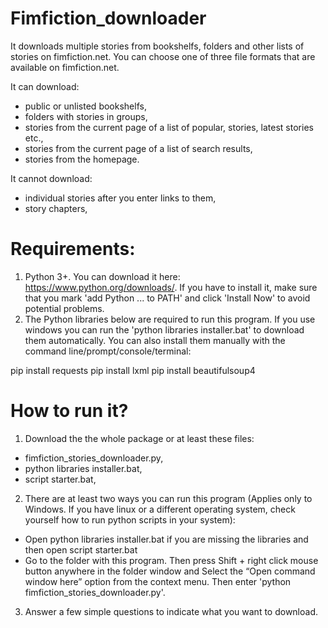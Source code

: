 # Fimfiction_downloader
It downloads multiple stories from bookshelfs, folders and other lists of stories on fimfiction.net. You can choose one of three file formats that are available on fimfiction.net.

It can download:
- public or unlisted bookshelfs,
- folders with stories in groups,
- stories from the current page of a list of popular, stories, latest stories etc.,
- stories from the current page of a list of search results,
- stories from the homepage.

It cannot download:
- individual stories after you enter links to them,
- story chapters,

# Requirements:
1. Python 3+. You can download it here: https://www.python.org/downloads/. If you have to install it, make sure that you mark 'add Python ... to PATH' and click 'Install Now' to avoid potential problems.
2. The Python libraries below are required to run this program. If you use windows you can run the 'python libraries installer.bat' to download them automatically. You can also install them manually with the command line/prompt/console/terminal:

  pip install requests
  pip install lxml
  pip install beautifulsoup4
  
# How to run it?
1. Download the the whole package or at least these files:
- fimfiction_stories_downloader.py,
- python libraries installer.bat,
- script starter.bat,
2. There are at least two ways you can run this program (Applies only to Windows. If you have linux or a different operating system, check yourself how to run python scripts in your system):
- Open python libraries installer.bat if you are missing the libraries and then open script starter.bat
- Go to the folder with this program. Then press Shift + right click mouse button anywhere in the folder window and Select the “Open command window here” option from the context menu. Then enter 'python fimfiction_stories_downloader.py'.
3. Answer a few simple questions to indicate what you want to download.
